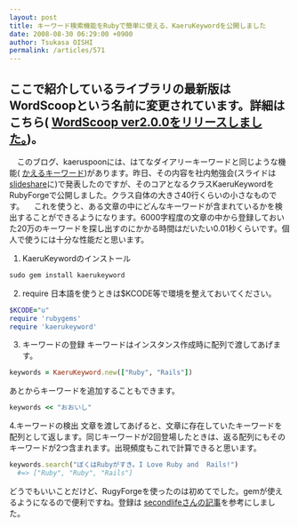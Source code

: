 ```yaml
---
layout: post
title: キーワード検索機能をRubyで簡単に使える、KaeruKeywordを公開しました
date: 2008-08-30 06:29:00 +0900
author: Tsukasa OISHI
permalink: /articles/571
---
```


ここで紹介しているライブラリの最新版はWordScoopという名前に変更されています。詳細はこちら( [WordScoop ver2.0.0をリリースしました。](/articles/782))。
------------------------------

　このブログ、kaeruspoonには、はてなダイアリーキーワードと同じような機能( [かえるキーワード](https://www.kaeruspoon.net/keywords))があります。昨日、その内容を社内勉強会(スライドは [slideshare](https://www.slideshare.net/tsukasa.oishi/ss-presentation-574572)に)で発表したのですが、そのコアとなるクラスKaeruKeywordをRubyForgeで公開しました。クラス自体の大きさ40行くらいの小さなものです。
　これを使うと、ある文章の中にどんなキーワードが含まれているかを検出することができるようになります。6000字程度の文章の中から登録しておいた20万のキーワードを探し出すのにかかる時間はだいたい0.01秒くらいです。個人で使うには十分な性能だと思います。

1. KaeruKeywordのインストール

```ruby
sudo gem install kaerukeyword
```

2. require
日本語を使うときは$KCODE等で環境を整えておいてください。

```ruby
$KCODE="u"
require 'rubygems'
require 'kaerukeyword'
```

3. キーワードの登録
キーワードはインスタンス作成時に配列で渡してあげます。

```ruby
keywords = KaeruKeyword.new(["Ruby", "Rails"])
```

あとからキーワードを追加することもできます。

```ruby
keywords << "おおいし"
```

4.キーワードの検出
文章を渡してあげると、文章に存在していたキーワードを配列として返します。同じキーワードが2回登場したときは、返る配列にもそのキーワードが2つ含まれます。出現頻度もこれで計算できると思います。

```ruby
keywords.search("ぼくはRubyがすき。I Love Ruby and  Rails!")
  #=> ["Ruby", "Ruby", "Rails"]
```

どうでもいいことだけど、RugyForgeを使ったのは初めてでした。gemが使えるようになるので便利ですね。登録は [secondlifeさんの記事](http://d.hatena.ne.jp/secondlife/20061106/1162785661)を参考にしました。

